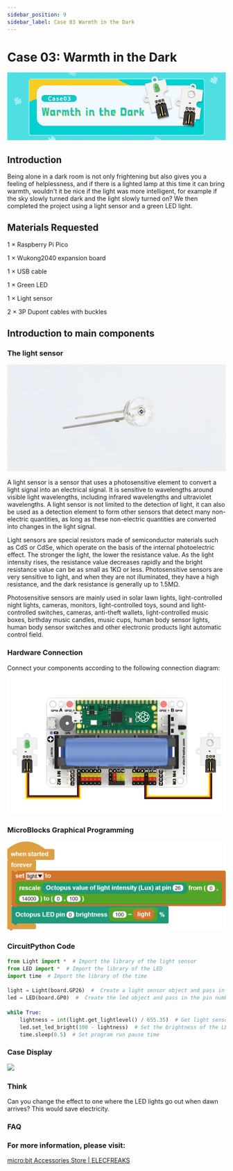 ```yaml
---
sidebar_position: 9
sidebar_label: Case 03 Warmth in the Dark
---
```


# Case 03: Warmth in the Dark

![](./images/wukong2040-inventors-case03-01.png)

## Introduction

Being alone in a dark room is not only frightening but also gives you a feeling of helplessness, and if there is a lighted lamp at this time it can bring warmth, wouldn't it be nice if the light was more intelligent, for example if the sky slowly turned dark and the light slowly turned on? We then completed the project using a light sensor and a green LED light.

## Materials Requested

1 × Raspberry Pi Pico

1 × Wukong2040 expansion board

1 × USB cable

1 × Green LED

1 × Light sensor

2 × 3P Dupont cables with buckles

## Introduction to main components

### The light sensor

![](./images/pico-beginner-kit-30.png)

A light sensor is a sensor that uses a photosensitive element to convert a light signal into an electrical signal. It is sensitive to wavelengths around visible light wavelengths, including infrared wavelengths and ultraviolet wavelengths. A light sensor is not limited to the detection of light, it can also be used as a detection element to form other sensors that detect many non-electric quantities, as long as these non-electric quantities are converted into changes in the light signal.

Light sensors are special resistors made of semiconductor materials such as CdS or CdSe, which operate on the basis of the internal photoelectric effect. The stronger the light, the lower the resistance value. As the light intensity rises, the resistance value decreases rapidly and the bright resistance value can be as small as 1KΩ or less. Photosensitive sensors are very sensitive to light, and when they are not illuminated, they have a high resistance, and the dark resistance is generally up to 1.5MΩ.

Photosensitive sensors are mainly used in solar lawn lights, light-controlled night lights, cameras, monitors, light-controlled toys, sound and light-controlled switches, cameras, anti-theft wallets, light-controlled music boxes, birthday music candles, music cups, human body sensor lights, human body sensor switches and other electronic products light automatic control field.

### Hardware Connection

Connect your components according to the following connection diagram:

![](./images/wukong2040-inventors-case03-05.png)

### MicroBlocks Graphical Programming

![](./images/wukong2040-inventors-case03-04.png)

### CircuitPython Code

```python
from Light import *  # Import the library of the light sensor
from LED import *  # Import the library of the LED
import time  # Import the library of the time

light = Light(board.GP26)  #  Create a light sensor object and pass in the pin number
led = LED(board.GP0)  #  Create the led object and pass in the pin number

while True:
    lightness = int(light.get_lightlevel() / 655.35)  # Get light sensor return value and do mapping to (0~100), return value range (0~65535)
    led.set_led_bright(100 - lightness)  # Set the brightness of the LEDs, range (0~100)
    time.sleep(0.5)  # Set program run pause time
```

### Case Display

![](./images/wukong2040-inventors-kit-case03-06.gif)

### Think

Can you change the effect to one where the LED lights go out when dawn arrives? This would save electricity.

### FAQ



### For more information, please visit:

[micro:bit Accessories Store | ELECFREAKS](https://www.elecfreaks.com/)
